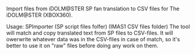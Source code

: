 Import files from iDOLM@STER SP fan translation to CSV files for The iDOLM@STER (XBOX360).

Usage:
SPImporter (SP script files folfer) (IMAS1 CSV files folder)
The tool will match and copy translated text from SP files to CSV-files. It will owerwrite whatever data was in the CSV-files in case of match, so it's better to use it on "raw" files before doing any work on them.
